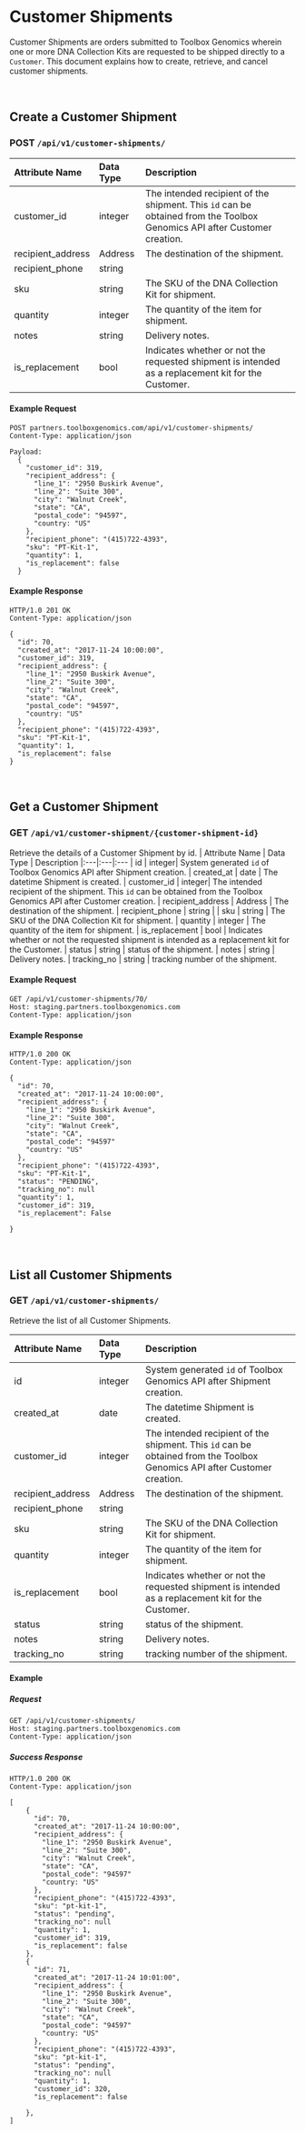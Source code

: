 
# Customer Shipments
Customer Shipments are orders submitted to Toolbox Genomics wherein one or more DNA Collection Kits are requested to be shipped directly to a `Customer`. This document explains how to create, retrieve, and cancel customer shipments.

<br>

## Create a Customer Shipment

### POST `/api/v1/customer-shipments/`

| Attribute Name | Data Type | Description
|:---|:---|:---
| customer_id | integer| The intended recipient of the shipment.  This `id` can be obtained from the Toolbox Genomics API after Customer creation.
| recipient_address | Address | The destination of the shipment.
| recipient_phone | string |
| sku | string | The SKU of the DNA Collection Kit for shipment.
| quantity | integer | The quantity of the item for shipment.
| notes | string | Delivery notes.
| is_replacement | bool | Indicates whether or not the requested shipment is intended as a replacement kit for the Customer.
 

#### Example Request

```
POST partners.toolboxgenomics.com/api/v1/customer-shipments/
Content-Type: application/json

Payload:
  {
    "customer_id": 319,
    "recipient_address": {
      "line_1": "2950 Buskirk Avenue",
      "line_2": "Suite 300",
      "city": "Walnut Creek",
      "state": "CA",
      "postal_code": "94597",
      "country: "US"
    },
    "recipient_phone": "(415)722-4393",
    "sku": "PT-Kit-1",
    "quantity": 1,
    "is_replacement": false
  }

```

#### Example Response

```
HTTP/1.0 201 OK 
Content-Type: application/json

{
  "id": 70,
  "created_at": "2017-11-24 10:00:00",
  "customer_id": 319,
  "recipient_address": {
    "line_1": "2950 Buskirk Avenue",
    "line_2": "Suite 300",
    "city": "Walnut Creek",
    "state": "CA",
    "postal_code": "94597",
    "country: "US"
  },
  "recipient_phone": "(415)722-4393",
  "sku": "PT-Kit-1",
  "quantity": 1,
  "is_replacement": false
}

```

<br />

## Get a Customer Shipment
### GET `/api/v1/customer-shipment/{customer-shipment-id}`

Retrieve the details of a Customer Shipment by id.
| Attribute Name | Data Type | Description
|:---|:---|:---
| id | integer| System generated `id` of Toolbox Genomics API after Shipment creation.
| created_at | date | The datetime Shipment is created.
| customer_id | integer| The intended recipient of the shipment.  This `id` can be obtained from the Toolbox Genomics API after Customer creation.
| recipient_address | Address | The destination of the shipment.
| recipient_phone | string |
| sku | string | The SKU of the DNA Collection Kit for shipment.
| quantity | integer | The quantity of the item for shipment.
| is_replacement | bool | Indicates whether or not the requested shipment is intended as a replacement kit for the Customer.
| status | string | status of the shipment.
| notes | string | Delivery notes.
| tracking_no | string | tracking number of the shipment.

#### Example Request

```
GET /api/v1/customer-shipments/70/
Host: staging.partners.toolboxgenomics.com
Content-Type: application/json

```

#### Example Response

```
HTTP/1.0 200 OK 
Content-Type: application/json

{
  "id": 70,
  "created_at": "2017-11-24 10:00:00",
  "recipient_address": {
    "line_1": "2950 Buskirk Avenue",
    "line_2": "Suite 300",
    "city": "Walnut Creek",
    "state": "CA",
    "postal_code": "94597"
    "country: "US"
  },
  "recipient_phone": "(415)722-4393",
  "sku": "PT-Kit-1",
  "status": "PENDING",
  "tracking_no": null
  "quantity": 1,
  "customer_id": 319,
  "is_replacement": False

}
```

<br />

## List all Customer Shipments
### GET `/api/v1/customer-shipments/ `

Retrieve the list of all Customer Shipments.

| Attribute Name | Data Type | Description
|:---|:---|:---
| id | integer| System generated `id` of Toolbox Genomics API after Shipment creation.
| created_at | date | The datetime Shipment is created.
| customer_id | integer| The intended recipient of the shipment.  This `id` can be obtained from the Toolbox Genomics API after Customer creation.
| recipient_address | Address | The destination of the shipment.
| recipient_phone | string |
| sku | string | The SKU of the DNA Collection Kit for shipment.
| quantity | integer | The quantity of the item for shipment.
| is_replacement | bool | Indicates whether or not the requested shipment is intended as a replacement kit for the Customer.
| status | string | status of the shipment.
| notes | string | Delivery notes.
| tracking_no | string | tracking number of the shipment.

#### Example


##### Request

```
GET /api/v1/customer-shipments/
Host: staging.partners.toolboxgenomics.com
Content-Type: application/json

```

##### Success Response

```
HTTP/1.0 200 OK 
Content-Type: application/json

[
    {
      "id": 70,
      "created_at": "2017-11-24 10:00:00",
      "recipient_address": {
        "line_1": "2950 Buskirk Avenue",
        "line_2": "Suite 300",
        "city": "Walnut Creek",
        "state": "CA",
        "postal_code": "94597"
        "country: "US"
      },
      "recipient_phone": "(415)722-4393",
      "sku": "pt-kit-1",
      "status": "pending",
      "tracking_no": null
      "quantity": 1,
      "customer_id": 319,
      "is_replacement": false
    },
    {
      "id": 71,
      "created_at": "2017-11-24 10:01:00",
      "recipient_address": {
        "line_1": "2950 Buskirk Avenue",
        "line_2": "Suite 300",
        "city": "Walnut Creek",
        "state": "CA",
        "postal_code": "94597"
        "country: "US"
      },
      "recipient_phone": "(415)722-4393",
      "sku": "pt-kit-1",
      "status": "pending",
      "tracking_no": null
      "quantity": 1,
      "customer_id": 320,
      "is_replacement": false

    },
]
```
